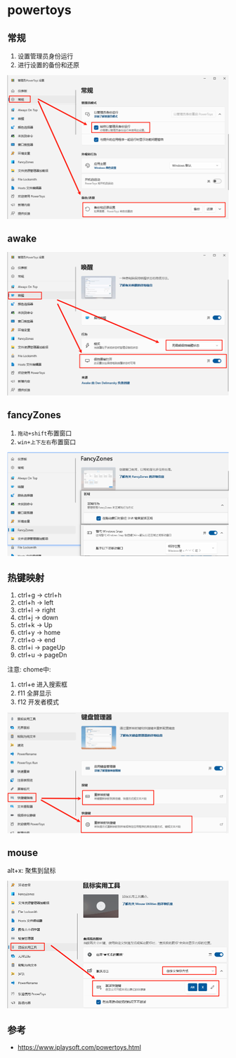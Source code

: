 # powertoys


## 常规


1. 设置管理员身份运行
2. 进行设置的备份和还原

![alt text](powertoys/powertoys_common.png)



## awake

![alt text](powertoys/powertoys_awake.png)


## fancyZones


1. `拖动+shift`布置窗口
2. `win+上下左右`布置窗口

![alt text](powertoys/powertoys_fancyZones.png)

## 热键映射
1. ctrl+g -> ctrl+h
2. ctrl+h -> left
3. ctrl+l -> right
4. ctrl+j -> down
5. ctrl+k -> Up
6. ctrl+y -> home
7. ctrl+o -> end
8. ctrl+i -> pageUp
9. ctrl+u -> pageDn


注意:
chome中:
1. ctrl+e 进入搜索框
2. f11 全屏显示
3. f12 开发者模式

![alt text](powertoys/powertoys_keyRemap.png)



## mouse
alt+x: 聚焦到鼠标

![alt text](powertoys/powertoys_mouse.png)






## 参考
- https://www.iplaysoft.com/powertoys.html














































































